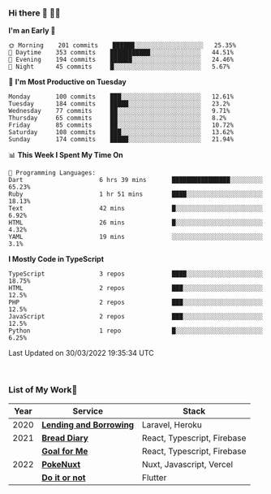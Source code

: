 ### Hi there 👋 🧑‍💻



<!--START_SECTION:waka-->
**I'm an Early 🐤** 

```text
🌞 Morning    201 commits    ██████░░░░░░░░░░░░░░░░░░░   25.35% 
🌆 Daytime    353 commits    ███████████░░░░░░░░░░░░░░   44.51% 
🌃 Evening    194 commits    ██████░░░░░░░░░░░░░░░░░░░   24.46% 
🌙 Night      45 commits     █░░░░░░░░░░░░░░░░░░░░░░░░   5.67%

```
📅 **I'm Most Productive on Tuesday** 

```text
Monday       100 commits    ███░░░░░░░░░░░░░░░░░░░░░░   12.61% 
Tuesday      184 commits    █████░░░░░░░░░░░░░░░░░░░░   23.2% 
Wednesday    77 commits     ██░░░░░░░░░░░░░░░░░░░░░░░   9.71% 
Thursday     65 commits     ██░░░░░░░░░░░░░░░░░░░░░░░   8.2% 
Friday       85 commits     ██░░░░░░░░░░░░░░░░░░░░░░░   10.72% 
Saturday     108 commits    ███░░░░░░░░░░░░░░░░░░░░░░   13.62% 
Sunday       174 commits    █████░░░░░░░░░░░░░░░░░░░░   21.94%

```


📊 **This Week I Spent My Time On** 

```text
💬 Programming Languages: 
Dart                     6 hrs 39 mins       ████████████████░░░░░░░░░   65.23% 
Ruby                     1 hr 51 mins        ████░░░░░░░░░░░░░░░░░░░░░   18.13% 
Text                     42 mins             █░░░░░░░░░░░░░░░░░░░░░░░░   6.92% 
HTML                     26 mins             █░░░░░░░░░░░░░░░░░░░░░░░░   4.32% 
YAML                     19 mins             ░░░░░░░░░░░░░░░░░░░░░░░░░   3.1%

```

**I Mostly Code in TypeScript** 

```text
TypeScript               3 repos             ████░░░░░░░░░░░░░░░░░░░░░   18.75% 
HTML                     2 repos             ███░░░░░░░░░░░░░░░░░░░░░░   12.5% 
PHP                      2 repos             ███░░░░░░░░░░░░░░░░░░░░░░   12.5% 
JavaScript               2 repos             ███░░░░░░░░░░░░░░░░░░░░░░   12.5% 
Python                   1 repo              █░░░░░░░░░░░░░░░░░░░░░░░░   6.25%

```



 Last Updated on 30/03/2022 19:35:34 UTC
<!--END_SECTION:waka-->


<br />

### List of My Work🚀

| Year | Service | Stack |
|--|--|--|
| 2020 | [**Lending and Borrowing**](https://lending-and-borrowing.herokuapp.com/) | Laravel, Heroku |
| 2021 | [**Bread Diary**](https://bread-diary-web.web.app/) | React, Typescript, Firebase |
|  | [**Goal for Me**](https://goal-for-me.web.app/) | React, Typescript, Firebase |
| 2022 | [**PokeNuxt**](https://pokenuxt.vercel.app/) | Nuxt, Javascript, Vercel |
|  | [**Do it or not**](https://apps.apple.com/jp/app/do-it-or-not/id1613818865) | Flutter |